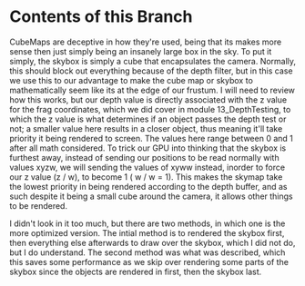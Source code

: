 # Contents of this Branch
CubeMaps are deceptive in how they're used, being that its makes more sense then just simply being an insanely large box in the sky. To put it simply, the skybox is simply a cube that encapsulates the camera. Normally, this should block out everything because of the depth filter, but in this case we use this to our advantage to make the cube map or skybox to mathematically seem like its at the edge of our frustum. I will need to review how this works, but our depth value is directly associated with the z value for the frag coordinates, which we did cover in module 13_DepthTesting, to which the z value is what determines if an object passes the depth test or not; a smaller value here results in a closer object, thus meaning it'll take priority it being rendered to screen. The values here range between 0 and 1 after all math considered. To trick our GPU into thinking that the skybox is furthest away, instead of sending our positions to be read normally with values xyzw, we will sending the values of xyww instead, inorder to force our z value (z / w), to become 1 ( w / w = 1). This makes the skymap take the lowest priority in being rendered according to the depth buffer, and as such despite it being a small cube around the camera, it allows other things to be rendered.

I didn't look in it too much, but there are two methods, in which one is the more optimized version. The intial method is to rendered the skybox first, then everything else afterwards to draw over the skybox, which I did not do, but I do understand. The second method was what was described, which this saves some performance as we skip over rendering some parts of the skybox since the objects are rendered in first, then the skybox last.
